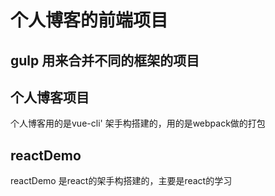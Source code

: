 # 个人博客的前端项目
## gulp 用来合并不同的框架的项目
## 个人博客项目
个人博客用的是vue-cli' 架手构搭建的，用的是webpack做的打包
## reactDemo
reactDemo 是react的架手构搭建的，主要是react的学习


